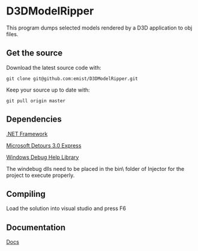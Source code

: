 <h1>D3DModelRipper</h1>

This program dumps selected models rendered by a D3D application to obj files. 

<h2>Get the source</h2>

Download the latest source code with:

`git clone git@github.com:emist/D3DModelRipper.git`

Keep your source up to date with:

`git pull origin master`

<h2>Dependencies</h2>

[.NET Framework](http://www.microsoft.com/net/download.aspx)

[Microsoft Detours 3.0 Express](http://research.microsoft.com/en-us/projects/detours/)

[Windows Debug Help Library](http://msdn.microsoft.com/en-us/library/windows/desktop/ms679309.aspx)

The windebug dlls need to be placed in the bin\ folder of Injector for the project to execute properly.

<h2>Compiling</h2>

Load the solution into visual studio and press F6

<h2>Documentation</h2>

[Docs](http://eryanbot.com/jtp/2013/06/25/d3dmodelripper-extracting-models-from-directx9-games/)